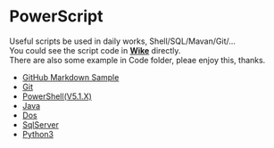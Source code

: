 # PowerScript
Useful scripts be used in daily works, Shell/SQL/Mavan/Git/...  
You could see the script code in **[Wike](https://github.com/bearfly1990/PowerScript/wiki)** directly.  
There are also some example in Code folder, pleae enjoy this, thanks.  
* [GitHub Markdown Sample](https://github.com/bearfly1990/PowerScript/blob/master/GitHub/MarkdownSample.md)
* [Git](https://github.com/bearfly1990/PowerScript/wiki/Git)
* [PowerShell(V5.1.X)](https://github.com/bearfly1990/PowerScript/wiki/PowerShell(V5.1.X)) 
* [Java](https://github.com/bearfly1990/PowerScript/wiki/Java)
* [Dos](https://github.com/bearfly1990/PowerScript/wiki/Dos)
* [SqlServer](https://github.com/bearfly1990/PowerScript/wiki/SQLServer)
* [Python3](https://github.com/bearfly1990/PowerScript/wiki/Python3)
